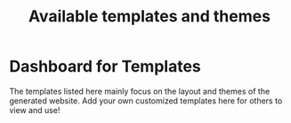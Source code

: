 ﻿---
title: Available templates and themes
documentType: dashboard
contributionLink: ~/templates-and-plugins/contribute-your-template.md
templates: 
    - name: default
      description: The default template
      type: Embedded
      thumbnail: ~/templates-and-plugins/images/default.screenshot.png
      homepage: https://github.com/dotnet/docfx/tree/dev/src/docfx.website.themes/default
      repository:
        type: git
        url: "https://github.com/dotnet/docfx/tree/dev/src/docfx.website.themes/default"
    - name: statictoc
      description: The template similar to default template however with static toc. With static toc, the generated web pages can be previewed from local file system.
      type: Embedded
      thumbnail: ~/templates-and-plugins/images/default.green.screenshot.png
      homepage: https://github.com/dotnet/docfx/tree/dev/src/docfx.website.themes/statictoc
      repository:
        type: git
        url: "https://github.com/dotnet/docfx/tree/dev/src/docfx.website.themes/statictoc"
      usage:
        command: "-t statictoc"
        config: '"template": "statictoc"'
    - name: mathew
      description: A simple template
      type: External
      author: MathewSachin
      version: 1.0.0
      engines:
        docfx: ">=2.17.4"
      thumbnail: ~/templates-and-plugins/images/mathew.screenshot.png
      homepage: https://github.com/MathewSachin/docfx-tmpl
      repository:
        type: git
        url: "https://github.com/MathewSachin/docfx-tmpl.git"
      license: MIT
      usage:
        init: "git clone https://github.com/MathewSachin/docfx-tmpl.git mathew"
        command: "-t default,mathew/src"
        config: '"template":["default","mathew/src"]'
    - name: docfx-lightbox-plugin (Featherlight)
      description: A template which adds a lightbox to each image, using the jquery plugin Featherlight.
      type: External
      author: roel4ez
      version: 1.0.0
      engines:
        docfx: ">=2.20.0"
      thumbnail: ~/templates-and-plugins/images/roel4ez-feather.screenshot.png
      homepage: https://github.com/roel4ez/docfx-lightbox-plugin
      repository:
        type: git
        url: "https://github.com/roel4ez/docfx-lightbox-plugin.git"
      license: MIT
      usage:
        init: "git clone https://github.com/roel4ez/docfx-lightbox-plugin.git docfx-lightbox-plugin"
        command: "-t default,docfx-lightbox-plugin/templates/lightbox-featherlight"
        config: '"template":["default","docfx-lightbox-plugin/templates/lightbox-featherlight"]'
    - name: docfx-lightbox-plugin (Bootstrap Modal)
      description: A template which adds a lightbox to each image, using the Modal window from Bootstrap.
      type: External
      author: roel4ez
      version: 1.0.0
      engines:
        docfx: ">=2.20.0"
      thumbnail: ~/templates-and-plugins/images/roel4ez-bootstrap.screenshot.png
      homepage: https://github.com/roel4ez/docfx-lightbox-plugin
      repository:
        type: git
        url: "https://github.com/roel4ez/docfx-lightbox-plugin.git"
      license: MIT
      usage:
        init: "git clone https://github.com/roel4ez/docfx-lightbox-plugin.git docfx-lightbox-plugin"
        command: "-t default,docfx-lightbox-plugin/templates/bootstrap-modal"
        config: '"template":["default","docfx-lightbox-plugin/templates/bootstrap-modal"]'
---

# Dashboard for Templates
The templates listed here mainly focus on the layout and themes of the generated website. Add your own customized templates here for others to view and use!
